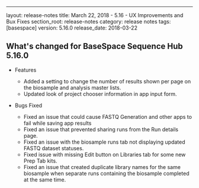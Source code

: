 ---
layout: release-notes
title: March 22, 2018 - 5.16 - UX Improvements and Bux Fixes
section_root: release-notes
category: release notes
tags: [basespace]
version: 5.16.0
release_date: 2018-03-22

## What's changed for BaseSpace Sequence Hub 5.16.0

- Features
  - Added a setting to change the number of results shown per page on the biosample and analysis master lists.
  - Updated look of project chooser information in app input form.

- Bugs Fixed
  - Fixed an issue that could cause FASTQ Generation and other apps to fail while saving app results
  - Fixed an issue that prevented sharing runs from the Run details page. 
  - Fixed an issue with the biosample runs tab not displaying updated FASTQ dataset statuses.
  - Fixed issue with missing Edit button on Libraries tab for some new Prep Tab kits.
  - Fixed an issue that created duplicate library names for the same biosample when separate runs containing the biosample completed at the same time.



